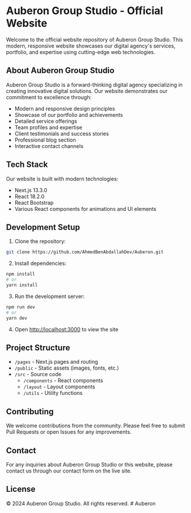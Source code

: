 # Auberon Group Studio - Official Website

Welcome to the official website repository of Auberon Group Studio. This modern, responsive website showcases our digital agency's services, portfolio, and expertise using cutting-edge web technologies.

## About Auberon Group Studio

Auberon Group Studio is a forward-thinking digital agency specializing in creating innovative digital solutions. Our website demonstrates our commitment to excellence through:

- Modern and responsive design principles
- Showcase of our portfolio and achievements
- Detailed service offerings
- Team profiles and expertise
- Client testimonials and success stories
- Professional blog section
- Interactive contact channels

## Tech Stack

Our website is built with modern technologies:
- Next.js 13.3.0
- React 18.2.0
- React Bootstrap
- Various React components for animations and UI elements

## Development Setup

1. Clone the repository:
```bash
git clone https://github.com/AhmedBenAbdallahDev/Auberon.git
```

2. Install dependencies:
```bash
npm install
# or
yarn install
```

3. Run the development server:
```bash
npm run dev
# or
yarn dev
```

4. Open [http://localhost:3000](http://localhost:3000) to view the site

## Project Structure

- `/pages` - Next.js pages and routing
- `/public` - Static assets (images, fonts, etc.)
- `/src` - Source code
  - `/components` - React components
  - `/layout` - Layout components
  - `/utils` - Utility functions

## Contributing

We welcome contributions from the community. Please feel free to submit Pull Requests or open Issues for any improvements.

## Contact

For any inquiries about Auberon Group Studio or this website, please contact us through our contact form on the live site.

## License

© 2024 Auberon Group Studio. All rights reserved. # Auberon

